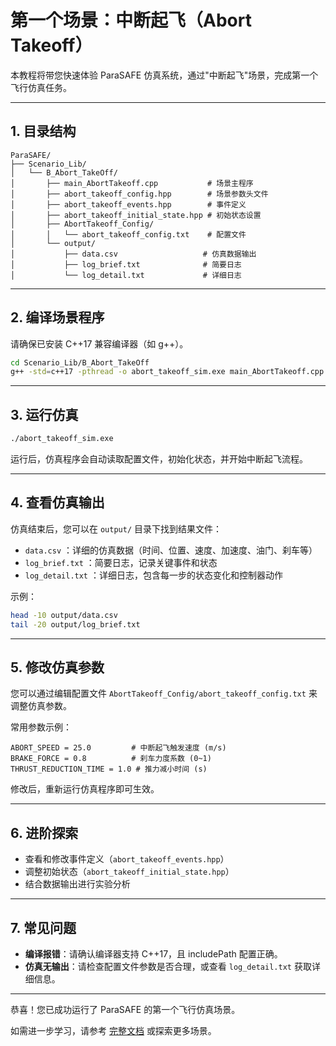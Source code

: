 # 第一个场景：中断起飞（Abort Takeoff）

本教程将带您快速体验 ParaSAFE 仿真系统，通过"中断起飞"场景，完成第一个飞行仿真任务。

---

## 1. 目录结构

```
ParaSAFE/
├── Scenario_Lib/
│   └── B_Abort_TakeOff/
│       ├── main_AbortTakeoff.cpp           # 场景主程序
│       ├── abort_takeoff_config.hpp        # 场景参数头文件
│       ├── abort_takeoff_events.hpp        # 事件定义
│       ├── abort_takeoff_initial_state.hpp # 初始状态设置
│       ├── AbortTakeoff_Config/
│       │   └── abort_takeoff_config.txt    # 配置文件
│       └── output/
│           ├── data.csv                   # 仿真数据输出
│           ├── log_brief.txt              # 简要日志
│           └── log_detail.txt             # 详细日志
```

---

## 2. 编译场景程序

请确保已安装 C++17 兼容编译器（如 g++）。

```bash
cd Scenario_Lib/B_Abort_TakeOff
g++ -std=c++17 -pthread -o abort_takeoff_sim.exe main_AbortTakeoff.cpp
```

---

## 3. 运行仿真

```bash
./abort_takeoff_sim.exe
```

运行后，仿真程序会自动读取配置文件，初始化状态，并开始中断起飞流程。

---

## 4. 查看仿真输出

仿真结束后，您可以在 `output/` 目录下找到结果文件：

- `data.csv`         ：详细的仿真数据（时间、位置、速度、加速度、油门、刹车等）
- `log_brief.txt`    ：简要日志，记录关键事件和状态
- `log_detail.txt`   ：详细日志，包含每一步的状态变化和控制器动作

示例：
```bash
head -10 output/data.csv
tail -20 output/log_brief.txt
```

---

## 5. 修改仿真参数

您可以通过编辑配置文件 `AbortTakeoff_Config/abort_takeoff_config.txt` 来调整仿真参数。

常用参数示例：
```
ABORT_SPEED = 25.0         # 中断起飞触发速度 (m/s)
BRAKE_FORCE = 0.8          # 刹车力度系数 (0~1)
THRUST_REDUCTION_TIME = 1.0 # 推力减小时间 (s)
```

修改后，重新运行仿真程序即可生效。

---

## 6. 进阶探索

- 查看和修改事件定义（`abort_takeoff_events.hpp`）
- 调整初始状态（`abort_takeoff_initial_state.hpp`）
- 结合数据输出进行实验分析

---

## 7. 常见问题

- **编译报错**：请确认编译器支持 C++17，且 includePath 配置正确。
- **仿真无输出**：请检查配置文件参数是否合理，或查看 `log_detail.txt` 获取详细信息。

---

恭喜！您已成功运行了 ParaSAFE 的第一个飞行仿真场景。

如需进一步学习，请参考 [完整文档](../README.md) 或探索更多场景。 